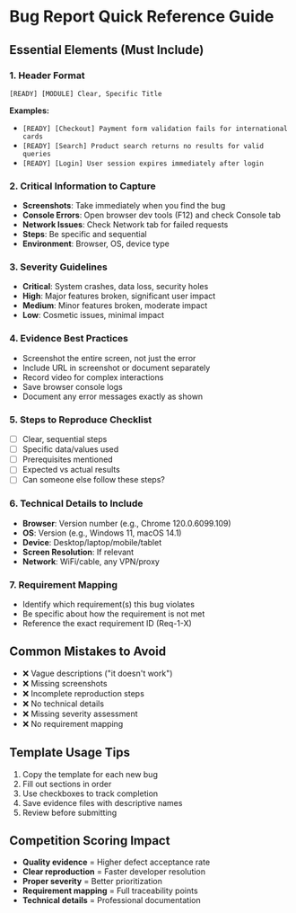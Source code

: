 # Bug Report Quick Reference Guide

## Essential Elements (Must Include)

### 1. Header Format
```
[READY] [MODULE] Clear, Specific Title
```
**Examples:**
- `[READY] [Checkout] Payment form validation fails for international cards`
- `[READY] [Search] Product search returns no results for valid queries`
- `[READY] [Login] User session expires immediately after login`

### 2. Critical Information to Capture
- **Screenshots**: Take immediately when you find the bug
- **Console Errors**: Open browser dev tools (F12) and check Console tab
- **Network Issues**: Check Network tab for failed requests
- **Steps**: Be specific and sequential
- **Environment**: Browser, OS, device type

### 3. Severity Guidelines
- **Critical**: System crashes, data loss, security holes
- **High**: Major features broken, significant user impact
- **Medium**: Minor features broken, moderate impact
- **Low**: Cosmetic issues, minimal impact

### 4. Evidence Best Practices
- Screenshot the entire screen, not just the error
- Include URL in screenshot or document separately
- Record video for complex interactions
- Save browser console logs
- Document any error messages exactly as shown

### 5. Steps to Reproduce Checklist
- [ ] Clear, sequential steps
- [ ] Specific data/values used
- [ ] Prerequisites mentioned
- [ ] Expected vs actual results
- [ ] Can someone else follow these steps?

### 6. Technical Details to Include
- **Browser**: Version number (e.g., Chrome 120.0.6099.109)
- **OS**: Version (e.g., Windows 11, macOS 14.1)
- **Device**: Desktop/laptop/mobile/tablet
- **Screen Resolution**: If relevant
- **Network**: WiFi/cable, any VPN/proxy

### 7. Requirement Mapping
- Identify which requirement(s) this bug violates
- Be specific about how the requirement is not met
- Reference the exact requirement ID (Req-1-X)

## Common Mistakes to Avoid
- ❌ Vague descriptions ("it doesn't work")
- ❌ Missing screenshots
- ❌ Incomplete reproduction steps
- ❌ No technical details
- ❌ Missing severity assessment
- ❌ No requirement mapping

## Template Usage Tips
1. Copy the template for each new bug
2. Fill out sections in order
3. Use checkboxes to track completion
4. Save evidence files with descriptive names
5. Review before submitting

## Competition Scoring Impact
- **Quality evidence** = Higher defect acceptance rate
- **Clear reproduction** = Faster developer resolution
- **Proper severity** = Better prioritization
- **Requirement mapping** = Full traceability points
- **Technical details** = Professional documentation
